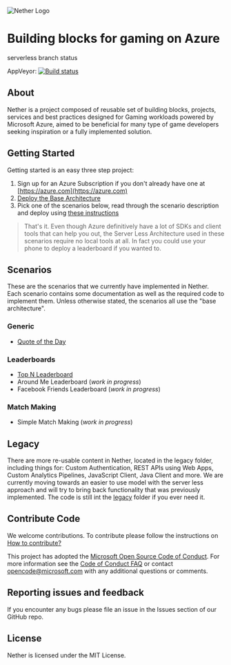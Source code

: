 ![Nether Logo](https://raw.githubusercontent.com/MicrosoftDX/nether/master/logos/both-logo-and-title/logo-title-1109x256.png)
# Building blocks for gaming on Azure

serverless branch status

AppVeyor: [![Build status](https://ci.appveyor.com/api/projects/status/v5btbm617bcmu6nq/branch/serverless?svg=true)](https://ci.appveyor.com/project/stuartleeks/nether/branch/serverless)

<!--
Travis:   [![Build Status](https://travis-ci.org/MicrosoftDX/nether.svg?branch=master)](https://travis-ci.org/MicrosoftDX/nether)
-->

## About

Nether is a project composed of reusable set of building blocks, projects, services and best practices designed for Gaming workloads powered by Microsoft Azure, aimed to be beneficial for many type of game developers seeking inspiration or a fully implemented solution.

## Getting Started

Getting started is an easy three step project:

1. Sign up for an Azure Subscription if you don't already have one at [https://azure.com](https://azure.com)
2. [Deploy the Base Architecture](doc/deploy-base-architecture.md)
3. Pick one of the scenarios below, read through the scenario description and deploy using [these instructions](doc/deploy-scenario.md)

> That's it. Even though Azure definitively have a lot of SDKs and client tools that can help you out, the Server Less Architecture used in these scenarios require no local tools at all. In fact you could use your phone to deploy a leaderboard if you wanted to.

## Scenarios

These are the scenarios that we currently have implemented in Nether. Each scenario contains some documentation as well as the required code to implement them. Unless otherwise stated, the scenarios all use the "base architecture".

### Generic

* [Quote of the Day](src/cloud/functions/generic/quote-of-the-day/)

### Leaderboards

* [Top N Leaderboard](src/cloud/functions/leaderboards/top-n/)
* Around Me Leaderboard (_work in progress_)
* Facebook Friends Leaderboard (_work in progress_)

### Match Making

* Simple Match Making (_work in progress_)

## Legacy

There are more re-usable content in Nether, located in the legacy folder, including things for: Custom Authentication, REST APIs using Web Apps, Custom Analytics Pipelines, JavaScript Client, Java Client and more. We are currently moving towards an easier to use model with the server less approach and will try to bring back functionality that was previously implemented. The code is still int the [legacy](legacy) folder if you ever need it.

## Contribute Code

We welcome contributions. To contribute please follow the instructions on
[How to contribute?](CONTRIBUTING.md)

This project has adopted the [Microsoft Open Source Code of Conduct](https://opensource.microsoft.com/codeofconduct/).
For more information see the [Code of Conduct FAQ](https://opensource.microsoft.com/codeofconduct/faq/)
or contact [opencode@microsoft.com](mailto:opencode@microsoft.com) with any additional questions or comments.

## Reporting issues and feedback

If you encounter any bugs please file an issue in the Issues section of our GitHub repo.

## License

Nether is licensed under the MIT License.
